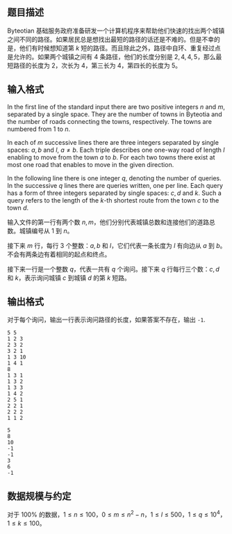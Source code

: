 ## 题目描述

Byteotian 基础服务政府准备研发一个计算机程序来帮助他们快速的找出两个城镇之间不同的路径。如果居民总是想找出最短的路径的话还是不难的。但是不幸的是，他们有时候想知道第 $k$ 短的路径。而且除此之外，路径中自环、重复经过点是允许的。如果两个城镇之间有 $4$ 条路径，他们的长度分别是 $2,4,4,5$，那么最短路径的长度为 $2$，次长为 $4$，第三长为 $4$，第四长的长度为 $5$。

## 输入格式

In the first line of the standard input there are two positive integers $n$ and $m$, separated by a single space. They are the number of towns in Byteotia and the number of roads connecting the towns, respectively. The towns are numbered from $1$ to $n$. 

In each of $m$ successive lines there are three integers separated by single spaces: $a, b$ and $l$, $a \neq b$. Each triple describes one one-way road of length $l$ enabling to move from the town $a$ to $b$. For each two towns there exist at most one road that enables to move in the given direction.

In the following line there is one integer $q$, denoting the number of queries. In the successive $q$ lines there are queries written, one per line. Each query has a form of three integers separated by single spaces: $c, d$ and $k$. Such a query refers to the length of the $k$-th shortest route from the town $c$ to the town $d$. 

输入文件的第一行有两个数 $n,m$，他们分别代表城镇总数和连接他们的道路总数。城镇编号从 $1$ 到 $n$。

接下来 $m$ 行，每行 $3$ 个整数：$a,b$ 和 $l$，它们代表一条长度为 $l$ 有向边从 $a$ 到 $b$。不会有两条边有着相同的起点和终点。

接下来一行是一个整数 $q$，代表一共有 $q$ 个询问。接下来 $q$ 行每行三个数：$c,d$ 和 $k$，表示询问城镇 $c$ 到城镇 $d$ 的第 $k$ 短路。

## 输出格式

对于每个询问，输出一行表示询问路径的长度，如果答案不存在，输出 `-1`.

```input1
5 5
1 2 3
2 3 2
3 2 1
1 3 10
1 4 1
8
1 3 1
1 3 2
1 3 3
1 4 2
2 5 1
2 2 1
2 2 2
1 1 2
```

```output1
5
8
10
-1
-1
3
6
-1
```

## 数据规模与约定

对于 $100\%$ 的数据，$1 \le n \le 100$，$0 \le m \le n^2-n$，$1 \le l \le 500$，$1 \le q \le 10^4$，$1 \le k \le 100$。